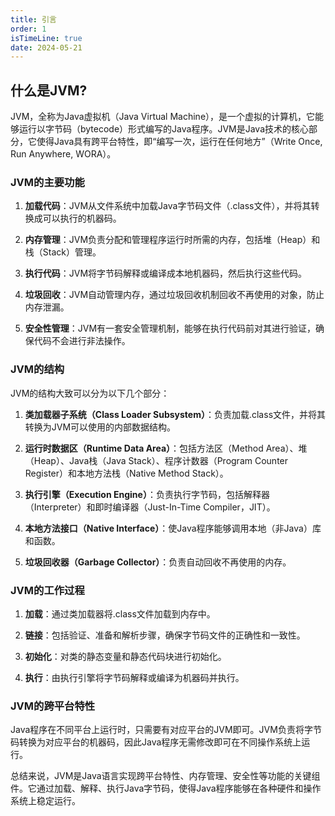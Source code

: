 ```yaml
---
title: 引言
order: 1
isTimeLine: true
date: 2024-05-21
---
```


## 什么是JVM?

JVM，全称为Java虚拟机（Java Virtual Machine），是一个虚拟的计算机，它能够运行以字节码（bytecode）形式编写的Java程序。JVM是Java技术的核心部分，它使得Java具有跨平台特性，即“编写一次，运行在任何地方”（Write Once, Run Anywhere, WORA）。

### JVM的主要功能

1. **加载代码**：JVM从文件系统中加载Java字节码文件（.class文件），并将其转换成可以执行的机器码。

2. **内存管理**：JVM负责分配和管理程序运行时所需的内存，包括堆（Heap）和栈（Stack）管理。

3. **执行代码**：JVM将字节码解释或编译成本地机器码，然后执行这些代码。

4. **垃圾回收**：JVM自动管理内存，通过垃圾回收机制回收不再使用的对象，防止内存泄漏。

5. **安全性管理**：JVM有一套安全管理机制，能够在执行代码前对其进行验证，确保代码不会进行非法操作。

### JVM的结构

JVM的结构大致可以分为以下几个部分：

1. **类加载器子系统（Class Loader Subsystem）**：负责加载.class文件，并将其转换为JVM可以使用的内部数据结构。

2. **运行时数据区（Runtime Data Area）**：包括方法区（Method Area）、堆（Heap）、Java栈（Java Stack）、程序计数器（Program Counter Register）和本地方法栈（Native Method Stack）。

3. **执行引擎（Execution Engine）**：负责执行字节码，包括解释器（Interpreter）和即时编译器（Just-In-Time Compiler，JIT）。

4. **本地方法接口（Native Interface）**：使Java程序能够调用本地（非Java）库和函数。

5. **垃圾回收器（Garbage Collector）**：负责自动回收不再使用的内存。

### JVM的工作过程

1. **加载**：通过类加载器将.class文件加载到内存中。

2. **链接**：包括验证、准备和解析步骤，确保字节码文件的正确性和一致性。

3. **初始化**：对类的静态变量和静态代码块进行初始化。

4. **执行**：由执行引擎将字节码解释或编译为机器码并执行。

### JVM的跨平台特性

Java程序在不同平台上运行时，只需要有对应平台的JVM即可。JVM负责将字节码转换为对应平台的机器码，因此Java程序无需修改即可在不同操作系统上运行。

总结来说，JVM是Java语言实现跨平台特性、内存管理、安全性等功能的关键组件。它通过加载、解释、执行Java字节码，使得Java程序能够在各种硬件和操作系统上稳定运行。